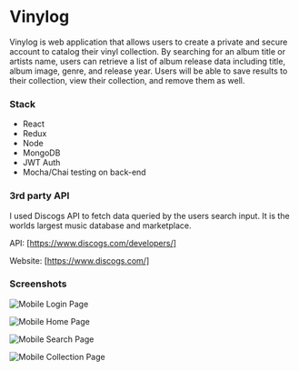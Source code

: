# Vinylog

Vinylog is web application that allows users to create a private and secure account to catalog their vinyl collection. By searching for an album title or artists name, users can retrieve a list of album release data including title, album image, genre, and release year. Users will be able to save results to their collection, view their collection, and remove them as well. 

### Stack
-	React
-	Redux
-	Node
-	MongoDB
-	JWT Auth
-	Mocha/Chai testing on back-end

### 3rd party API
I used Discogs API to fetch data queried by the users search input. It is the worlds largest music database and marketplace.

API: [https://www.discogs.com/developers/]

Website: [https://www.discogs.com/]

### Screenshots

![Mobile Login Page](https://github.com/thinkful-ei21/mike_vinylog_client/tree/master/src/assets/images/mobile-login_s.png "Mobile Login Page")

![Mobile Home Page](https://github.com/thinkful-ei21/mike_vinylog_client/tree/master/src/assets/images/mobile-home_s.png "Mobile Home Page")

![Mobile Search Page](https://github.com/thinkful-ei21/mike_vinylog_client/tree/master/src/assets/images/mobile-search_s.png "Mobile Search Page")

![Mobile Collection Page](https://github.com/thinkful-ei21/mike_vinylog_client/tree/master/src/assets/images/mobile-collection_s.png "Mobile Collection Page")